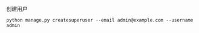 创建用户

```shell script
python manage.py createsuperuser --email admin@example.com --username admin
```
